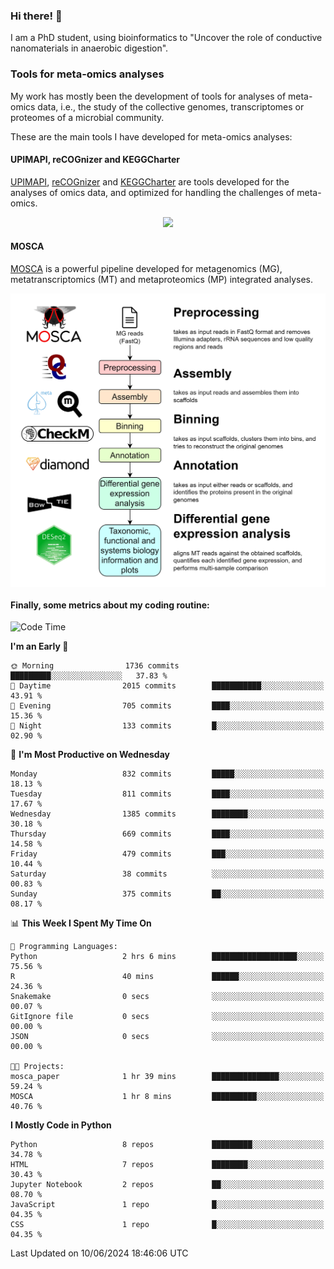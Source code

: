 ### Hi there! 👋

I am a PhD student, using bioinformatics to "Uncover the role of conductive nanomaterials in anaerobic digestion".

### Tools for meta-omics analyses

My work has mostly been the development of tools for analyses of meta-omics data, i.e., the study of the collective genomes, transcriptomes or proteomes of a microbial community.

These are the main tools I have developed for meta-omics analyses:

#### UPIMAPI, reCOGnizer and KEGGCharter

[UPIMAPI](https://github.com/iquasere/UPIMAPI), [reCOGnizer](https://github.com/iquasere/reCOGnizer) and [KEGGCharter](https://github.com/iquasere/KEGGCharter) are tools developed for the analyses of omics data, and optimized for handling the challenges of meta-omics.

<p align="center">
    <img src="assets/annotation_paper.png">
</p>

#### MOSCA

[MOSCA](https://github.com/iquasere/MOSCA) is a powerful pipeline developed for metagenomics (MG), metatranscriptomics (MT) and metaproteomics (MP) integrated analyses.

<p align="center">
    <img src="assets/mosca_workflow.png" align="center" width="700">
</p>


#### Finally, some metrics about my coding routine:

<!--START_SECTION:waka-->
![Code Time](http://img.shields.io/badge/Code%20Time-841%20hrs%2059%20mins-blue)

**I'm an Early 🐤** 

```text
🌞 Morning                1736 commits        █████████░░░░░░░░░░░░░░░░   37.83 % 
🌆 Daytime                2015 commits        ███████████░░░░░░░░░░░░░░   43.91 % 
🌃 Evening                705 commits         ████░░░░░░░░░░░░░░░░░░░░░   15.36 % 
🌙 Night                  133 commits         █░░░░░░░░░░░░░░░░░░░░░░░░   02.90 % 
```
📅 **I'm Most Productive on Wednesday** 

```text
Monday                   832 commits         █████░░░░░░░░░░░░░░░░░░░░   18.13 % 
Tuesday                  811 commits         ████░░░░░░░░░░░░░░░░░░░░░   17.67 % 
Wednesday                1385 commits        ████████░░░░░░░░░░░░░░░░░   30.18 % 
Thursday                 669 commits         ████░░░░░░░░░░░░░░░░░░░░░   14.58 % 
Friday                   479 commits         ███░░░░░░░░░░░░░░░░░░░░░░   10.44 % 
Saturday                 38 commits          ░░░░░░░░░░░░░░░░░░░░░░░░░   00.83 % 
Sunday                   375 commits         ██░░░░░░░░░░░░░░░░░░░░░░░   08.17 % 
```


📊 **This Week I Spent My Time On** 

```text
💬 Programming Languages: 
Python                   2 hrs 6 mins        ███████████████████░░░░░░   75.56 % 
R                        40 mins             ██████░░░░░░░░░░░░░░░░░░░   24.36 % 
Snakemake                0 secs              ░░░░░░░░░░░░░░░░░░░░░░░░░   00.07 % 
GitIgnore file           0 secs              ░░░░░░░░░░░░░░░░░░░░░░░░░   00.00 % 
JSON                     0 secs              ░░░░░░░░░░░░░░░░░░░░░░░░░   00.00 % 

🐱‍💻 Projects: 
mosca_paper              1 hr 39 mins        ███████████████░░░░░░░░░░   59.24 % 
MOSCA                    1 hr 8 mins         ██████████░░░░░░░░░░░░░░░   40.76 % 
```

**I Mostly Code in Python** 

```text
Python                   8 repos             █████████░░░░░░░░░░░░░░░░   34.78 % 
HTML                     7 repos             ████████░░░░░░░░░░░░░░░░░   30.43 % 
Jupyter Notebook         2 repos             ██░░░░░░░░░░░░░░░░░░░░░░░   08.70 % 
JavaScript               1 repo              █░░░░░░░░░░░░░░░░░░░░░░░░   04.35 % 
CSS                      1 repo              █░░░░░░░░░░░░░░░░░░░░░░░░   04.35 % 
```




 Last Updated on 10/06/2024 18:46:06 UTC
<!--END_SECTION:waka-->
